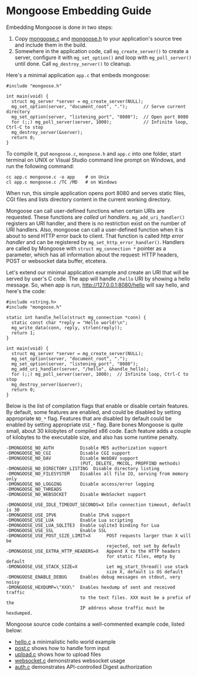 # Mongoose Embedding Guide

Embedding Mongoose is done in two steps:

   1. Copy
    [mongoose.c](https://raw.github.com/cesanta/mongoose/master/mongoose.c) and
    [mongoose.h](https://raw.github.com/cesanta/mongoose/master/mongoose.h)
    to your application's source tree and include them in the build.
   2. Somewhere in the application code, call `mg_create_server()` to create
    a server, configure it with `mg_set_option()` and loop with
    `mg_poll_server()` until done. Call `mg_destroy_server()` to cleanup.

Here's a minimal application `app.c` that embeds mongoose:

    #include "mongoose.h"

    int main(void) {
      struct mg_server *server = mg_create_server(NULL);
      mg_set_option(server, "document_root", ".");      // Serve current directory
      mg_set_option(server, "listening_port", "8080");  // Open port 8080
      for (;;) mg_poll_server(server, 1000);            // Infinite loop, Ctrl-C to stop
      mg_destroy_server(&server);
      return 0;
    }

To compile it, put `mongoose.c`, `mongoose.h` and `app.c` into one
folder, start terminal on UNIX or Visual Studio command line prompt on Windows,
and run the following command:

    cc app.c mongoose.c -o app    # on Unix
    cl app.c mongoose.c /TC /MD   # on Windows

When run, this simple application opens port 8080 and serves static files,
CGI files and lists directory content in the current working directory.

Mongoose can call user-defined functions when certain URIs are requested.
These functions are _called uri handlers_.  `mg_add_uri_handler()` registers
an URI handler, and there is no restriction exist on the number of URI handlers.
Also, mongoose can call a user-defined function when it is about to send
HTTP error back to client. That function is called _http error handler_ and
can be registered by `mg_set_http_error_handler()`. Handlers are called
by Mongoose with `struct mg_connection *` pointer as a parameter, which
has all information about the request: HTTP headers, POST or websocket
data buffer, etcetera.

Let's extend our minimal application example and
create an URI that will be served by user's C code. The app will handle
`/hello` URI by showing a hello message. So, when app is run,
http://127.0.0.1:8080/hello will say hello, and here's the code:

    #include <string.h>
    #include "mongoose.h"

    static int handle_hello(struct mg_connection *conn) {
      static const char *reply = "Hello world!\n";
      mg_write_data(conn, reply, strlen(reply));
      return 1;
    }

    int main(void) {
      struct mg_server *server = mg_create_server(NULL);
      mg_set_option(server, "document_root", ".");
      mg_set_option(server, "listening_port", "8080");
      mg_add_uri_handler(server, "/hello", &handle_hello);
      for (;;) mg_poll_server(server, 1000);  // Infinite loop, Ctrl-C to stop
      mg_destroy_server(&server);
      return 0;
    }

Below is the list of compilation flags that enable or disable certain
features. By default, some features are enabled, and could be disabled
by setting appropriate `NO_*` flag. Features that are disabled by default
could be enabled by setting appropriate `USE_*` flag. Bare bones Mongoose
is quite small, about 30 kilobytes of compiled x86 code. Each feature adds
a couple of kilobytes to the executable size, and also has some runtime penalty.

    -DMONGOOSE_NO_AUTH          Disable MD5 authorization support
    -DMONGOOSE_NO_CGI           Disable CGI support
    -DMONGOOSE_NO_DAV           Disable WebDAV support
                                (PUT, DELETE, MKCOL, PROPFIND methods)
    -DMONGOOSE_NO_DIRECTORY_LISTING  Disable directory listing
    -DMONGOOSE_NO_FILESYSTEM    Disables all file IO, serving from memory only
    -DMONGOOSE_NO_LOGGING       Disable access/error logging
    -DMONGOOSE_NO_THREADS
    -DMONGOOSE_NO_WEBSOCKET     Disable WebSocket support

    -DMONGOOSE_USE_IDLE_TIMEOUT_SECONDS=X Idle connection timeout, default is 30
    -DMONGOOSE_USE_IPV6         Enable IPv6 support
    -DMONGOOSE_USE_LUA          Enable Lua scripting
    -DMONGOOSE_USE_LUA_SQLITE3  Enable sqlite3 binding for Lua
    -DMONGOOSE_USE_SSL          Enable SSL
    -DMONGOOSE_USE_POST_SIZE_LIMIT=X      POST requests larger than X will be
                                          rejected, not set by default
    -DMONGOOSE_USE_EXTRA_HTTP_HEADERS=X   Append X to the HTTP headers
                                          for static files, empty by default
    -DMONGOOSE_USE_STACK_SIZE=X           Let mg_start_thread() use stack
                                          size X, default is OS default
    -DMONGOOSE_ENABLE_DEBUG     Enables debug messages on stdout, very noisy
    -DMONGOOSE_HEXDUMP=\"XXX\"  Enables hexdump of sent and received traffic
                                to the text files. XXX must be a prefix of the
                                IP address whose traffic must be hexdumped.

Mongoose source code contains a well-commented example code, listed below:

   * [hello.c](https://github.com/cesanta/mongoose/blob/master/examples/hello.c)
   a minimalistic hello world example
   * [post.c](https://github.com/cesanta/mongoose/blob/master/examples/post.c)
   shows how to handle form input
   * [upload.c](https://github.com/cesanta/mongoose/blob/master/examples/post.c)
   shows how to upload files
   * [websocket.c](https://github.com/cesanta/mongoose/blob/master/examples/websocket.c) demonstrates websocket usage
   * [auth.c](https://github.com/cesanta/mongoose/blob/master/examples/websocket.c) demonstrates API-controlled Digest authorization
